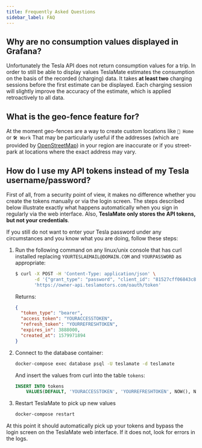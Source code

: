 ```yaml
---
title: Frequently Asked Questions
sidebar_label: FAQ
---
```


## Why are no consumption values displayed in Grafana?

Unfortunately the Tesla API does not return consumption values for a trip. In order to still be able to display values TeslaMate estimates the consumption on the basis of the recorded (charging) data. It takes **at least two** charging sessions before the first estimate can be displayed. Each charging session will slightly improve the accuracy of the estimate, which is applied retroactively to all data.

## What is the geo-fence feature for?

At the moment geo-fences are a way to create custom locations like `🏡 Home` or `🛠️ Work` That may be particularly useful if the addresses (which are provided by [OpenStreetMap](https://www.openstreetmap.org)) in your region are inaccurate or if you street-park at locations where the exact address may vary.

## How do I use my API tokens instead of my Tesla username/password?

First of all, from a security point of view, it makes no difference whether you create the tokens manually or via the login screen. The steps described below illustrate exactly what happens automatically when you sign in regularly via the web interface. Also, **TeslaMate only stores the API tokens, but not your credentials**.

If you still do not want to enter your Tesla password under any circumstances and you know what you are doing, follow these steps:

1. Run the following command on any linux/unix console that has curl installed replacing `YOURTESLAEMAIL@DOMAIN.COM` and `YOURPASSWORD` as appropriate:

   ```bash
   $ curl -X POST -H 'Content-Type: application/json' \
          -d '{"grant_type": "password", "client_id": "81527cff06843c8634fdc09e8ac0abefb46ac849f38fe1e431c2ef2106796384", "client_secret": "c7257eb71a564034f9419ee651c7d0e5f7aa6bfbd18bafb5c5c033b093bb2fa3", "email": "YOURTESLAEMAIL@DOMAIN.COM","password": "YOURPASSWORD"}' \
          'https://owner-api.teslamotors.com/oauth/token'
   ```

   Returns:

   ```json {3-4}
   {
     "token_type": "bearer",
     "access_token": "YOURACCESSTOKEN",
     "refresh_token": "YOURREFRESHTOKEN",
     "expires_in": 3888000,
     "created_at": 1579971894
   }
   ```

2. Connect to the database container:

   ```bash
   docker-compose exec database psql -U teslamate -d teslamate
   ```

   And insert the values from curl into the table `tokens`:

   ```sql
   INSERT INTO tokens
       VALUES(DEFAULT, 'YOURACCESSTOKEN', 'YOURREFRESHTOKEN', NOW(), NOW());
   ```

3. Restart TeslaMate to pick up new values

   ```bash
   docker-compose restart
   ```

At this point it should automatically pick up your tokens and bypass the login screen on the TeslaMate web interface. If it does not, look for errors in the logs.
